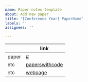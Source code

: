 ```yaml
---
name: Paper-notes-template
about: Add new paper
title: "[Conference Year] PaperName"
labels: ''
assignees: ''

---
```


| | link |
| ---- | ---- |
| paper | [ # ]( link ) |
| etc | [ paperswithcode ]( link ) |
| etc | [ webpage ]( link ) |
